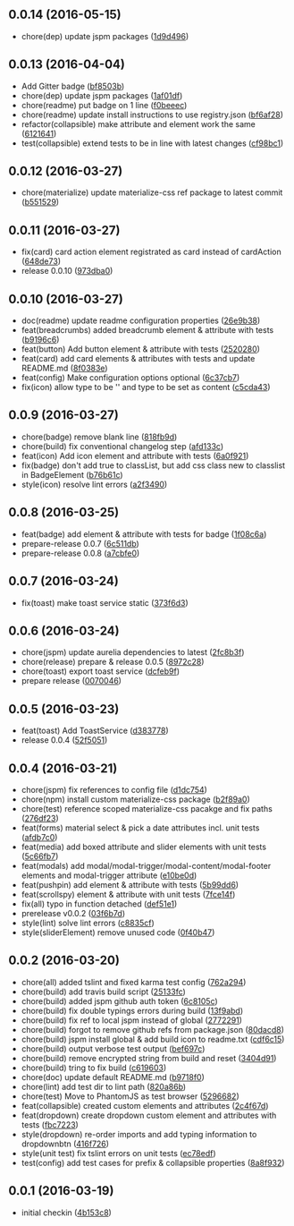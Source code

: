 <a name="0.0.14"></a>
## 0.0.14 (2016-05-15)

* chore(dep) update jspm packages ([1d9d496](https://github.com/eriklieben/aurelia-materialize-css/commit/1d9d496))



<a name="0.0.13"></a>
## 0.0.13 (2016-04-04)

* Add Gitter badge ([bf8503b](https://github.com/eriklieben/aurelia-materialize-css/commit/bf8503b))
* chore(dep) update jspm packages ([1af01df](https://github.com/eriklieben/aurelia-materialize-css/commit/1af01df))
* chore(readme) put badge on 1 line ([f0beeec](https://github.com/eriklieben/aurelia-materialize-css/commit/f0beeec))
* chore(readme) update install instructions to use registry.json ([bf6af28](https://github.com/eriklieben/aurelia-materialize-css/commit/bf6af28))
* refactor(collapsible) make attribute and element work the same ([6121641](https://github.com/eriklieben/aurelia-materialize-css/commit/6121641))
* test(collapsible) extend tests to be in line with latest changes ([cf98bc1](https://github.com/eriklieben/aurelia-materialize-css/commit/cf98bc1))



<a name="0.0.12"></a>
## 0.0.12 (2016-03-27)

* chore(materialize) update materialize-css ref package to latest commit ([b551529](https://github.com/eriklieben/aurelia-materialize-css/commit/b551529))



<a name="0.0.11"></a>
## 0.0.11 (2016-03-27)

* fix(card) card action element registrated as card instead of cardAction ([648de73](https://github.com/eriklieben/aurelia-materialize-css/commit/648de73))
* release 0.0.10 ([973dba0](https://github.com/eriklieben/aurelia-materialize-css/commit/973dba0))



<a name="0.0.10"></a>
## 0.0.10 (2016-03-27)

* doc(readme) update readme configuration properties ([26e9b38](https://github.com/eriklieben/aurelia-materialize-css/commit/26e9b38))
* feat(breadcrumbs) added breadcrumb element & attribute with tests ([b9196c6](https://github.com/eriklieben/aurelia-materialize-css/commit/b9196c6))
* feat(button) Add button element & attribute with tests ([2520280](https://github.com/eriklieben/aurelia-materialize-css/commit/2520280))
* feat(card) add card elements & attributes with tests and update README.md ([8f0383e](https://github.com/eriklieben/aurelia-materialize-css/commit/8f0383e))
* feat(config) Make configuration options optional ([6c37cb7](https://github.com/eriklieben/aurelia-materialize-css/commit/6c37cb7))
* fix(icon) allow type to be '' and type to be set as content ([c5cda43](https://github.com/eriklieben/aurelia-materialize-css/commit/c5cda43))



<a name="0.0.9"></a>
## 0.0.9 (2016-03-27)

* chore(badge) remove blank line ([818fb9d](https://github.com/eriklieben/aurelia-materialize-css/commit/818fb9d))
* chore(build) fix conventional changelog step ([afd133c](https://github.com/eriklieben/aurelia-materialize-css/commit/afd133c))
* feat(icon) Add icon element and attribute with tests ([6a0f921](https://github.com/eriklieben/aurelia-materialize-css/commit/6a0f921))
* fix(badge) don't add true to classList, but add css class new to classlist in BadgeElement ([b76b61c](https://github.com/eriklieben/aurelia-materialize-css/commit/b76b61c))
* style(icon) resolve lint errors ([a2f3490](https://github.com/eriklieben/aurelia-materialize-css/commit/a2f3490))



<a name="0.0.8"></a>
## 0.0.8 (2016-03-25)

* feat(badge) add element & attribute with tests for badge ([1f08c6a](https://github.com/eriklieben/aurelia-materialize-css/commit/1f08c6a))
* prepare-release 0.0.7 ([6c511db](https://github.com/eriklieben/aurelia-materialize-css/commit/6c511db))
* prepare-release 0.0.8 ([a7cbfe0](https://github.com/eriklieben/aurelia-materialize-css/commit/a7cbfe0))



<a name="0.0.7"></a>
## 0.0.7 (2016-03-24)

* fix(toast) make toast service static ([373f6d3](https://github.com/eriklieben/aurelia-materialize-css/commit/373f6d3))



<a name="0.0.6"></a>
## 0.0.6 (2016-03-24)

* chore(jspm) update aurelia dependencies to latest ([2fc8b3f](https://github.com/eriklieben/aurelia-materialize-css/commit/2fc8b3f))
* chore(release) prepare & release 0.0.5 ([8972c28](https://github.com/eriklieben/aurelia-materialize-css/commit/8972c28))
* chore(toast) export toast service ([dcfeb9f](https://github.com/eriklieben/aurelia-materialize-css/commit/dcfeb9f))
* prepare release ([0070046](https://github.com/eriklieben/aurelia-materialize-css/commit/0070046))



<a name="0.0.5"></a>
## 0.0.5 (2016-03-23)

* feat(toast) Add ToastService ([d383778](https://github.com/eriklieben/aurelia-materialize-css/commit/d383778))
* release 0.0.4 ([52f5051](https://github.com/eriklieben/aurelia-materialize-css/commit/52f5051))



<a name="0.0.4"></a>
## 0.0.4 (2016-03-21)

* chore(jspm) fix references to config file ([d1dc754](https://github.com/eriklieben/aurelia-materialize-css/commit/d1dc754))
* chore(npm) install custom materialize-css package ([b2f89a0](https://github.com/eriklieben/aurelia-materialize-css/commit/b2f89a0))
* chore(test) reference scoped materialize-css pacakge and fix paths ([276df23](https://github.com/eriklieben/aurelia-materialize-css/commit/276df23))
* feat(forms) material select & pick a date attributes incl. unit tests ([afdb7c0](https://github.com/eriklieben/aurelia-materialize-css/commit/afdb7c0))
* feat(media) add boxed attribute and slider elements with unit tests ([5c66fb7](https://github.com/eriklieben/aurelia-materialize-css/commit/5c66fb7))
* feat(modals) add modal/modal-trigger/modal-content/modal-footer elements and modal-trigger attribute ([e10be0d](https://github.com/eriklieben/aurelia-materialize-css/commit/e10be0d))
* feat(pushpin) add element & attribute with tests ([5b99dd6](https://github.com/eriklieben/aurelia-materialize-css/commit/5b99dd6))
* feat(scrollspy) element & attribute with unit tests ([7fce14f](https://github.com/eriklieben/aurelia-materialize-css/commit/7fce14f))
* fix(all) typo in function detached ([def51e1](https://github.com/eriklieben/aurelia-materialize-css/commit/def51e1))
* prerelease v0.0.2 ([03f6b7d](https://github.com/eriklieben/aurelia-materialize-css/commit/03f6b7d))
* style(lint) solve lint errors ([c8835cf](https://github.com/eriklieben/aurelia-materialize-css/commit/c8835cf))
* style(sliderElement) remove unused code ([0f40b47](https://github.com/eriklieben/aurelia-materialize-css/commit/0f40b47))



<a name="0.0.2"></a>
## 0.0.2 (2016-03-20)

* chore(all) added tslint and fixed karma test config ([762a294](https://github.com/eriklieben/aurelia-materialize-css/commit/762a294))
* chore(build) add travis build script ([25133fc](https://github.com/eriklieben/aurelia-materialize-css/commit/25133fc))
* chore(build) added jspm github auth token ([6c8105c](https://github.com/eriklieben/aurelia-materialize-css/commit/6c8105c))
* chore(build) fix double typings errors during build ([13f9abd](https://github.com/eriklieben/aurelia-materialize-css/commit/13f9abd))
* chore(build) fix ref to local jspm instead of global ([2772291](https://github.com/eriklieben/aurelia-materialize-css/commit/2772291))
* chore(build) forgot to remove github refs from package.json ([80dacd8](https://github.com/eriklieben/aurelia-materialize-css/commit/80dacd8))
* chore(build) jspm install global & add build icon to readme.txt ([cdf6c15](https://github.com/eriklieben/aurelia-materialize-css/commit/cdf6c15))
* chore(build) output verbose test output ([bef697c](https://github.com/eriklieben/aurelia-materialize-css/commit/bef697c))
* chore(build) remove encrypted string from build and reset ([3404d91](https://github.com/eriklieben/aurelia-materialize-css/commit/3404d91))
* chore(build) tring to fix build ([c619603](https://github.com/eriklieben/aurelia-materialize-css/commit/c619603))
* chore(doc) update default README.md ([b9718f0](https://github.com/eriklieben/aurelia-materialize-css/commit/b9718f0))
* chore(lint) add test dir to lint path ([820a86b](https://github.com/eriklieben/aurelia-materialize-css/commit/820a86b))
* chore(test) Move to PhantomJS as test browser ([5296682](https://github.com/eriklieben/aurelia-materialize-css/commit/5296682))
* feat(collapsible) created custom elements and attributes ([2c4f67d](https://github.com/eriklieben/aurelia-materialize-css/commit/2c4f67d))
* feat(dropdown) create dropdown custom element and attributes with tests ([fbc7223](https://github.com/eriklieben/aurelia-materialize-css/commit/fbc7223))
* style(dropdown) re-order imports and add typing information to dropdownbtn ([416f726](https://github.com/eriklieben/aurelia-materialize-css/commit/416f726))
* style(unit test) fix tslint errors on unit tests ([ec78edf](https://github.com/eriklieben/aurelia-materialize-css/commit/ec78edf))
* test(config) add test cases for prefix & collapsible properties ([8a8f932](https://github.com/eriklieben/aurelia-materialize-css/commit/8a8f932))



<a name="0.0.1"></a>
## 0.0.1 (2016-03-19)

* initial checkin ([4b153c8](https://github.com/eriklieben/aurelia-materialize-css/commit/4b153c8))



